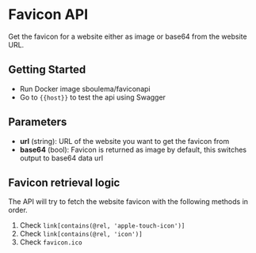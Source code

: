 # Favicon API

Get the favicon for a website either as image or base64 from the website URL.

## Getting Started

- Run Docker image sboulema/faviconapi
- Go to `{{host}}` to test the api using Swagger

## Parameters

- **url**  (string): URL of the website you want to get the favicon from
- **base64** (bool): Favicon is returned as image by default, this switches output to base64 data url

## Favicon retrieval logic

The API will try to fetch the website favicon with the following methods in order.

1. Check `link[contains(@rel, 'apple-touch-icon')]`
2. Check `link[contains(@rel, 'icon')]`
3. Check `favicon.ico`